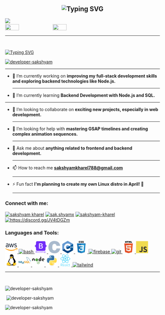 


<h2 align="center">
  <img src="https://readme-typing-svg.herokuapp.com?font=Poppins&weight=3000&size=30&pause=600&color=00F7F7&center=true&vCenter=true&width=600&lines=Welcome+to+my+profile" alt="Typing SVG" />
</h2>
<img src="file:///home/sakshyam/Downloads/git-wrapped-developer-sakshyam.png">

<br>
<img width="30%" height="10%" src="https://media.tenor.com/S61VCO73mOAAAAAm/linux-tux.webp"> <img width="30%" height="10%" src="https://media.tenor.com/CFbru9QGwsQAAAAm/pinguim.webp"> 
<hr>
<br>

[![Typing SVG](https://readme-typing-svg.demolab.com?font=poppins&weight=500&duration=4999&pause=1003&color=24F71A&background=000000DC&center=true&width=435&lines=Hello+World%2C+Iam+Sakshyam+Kharel;A+passionate+frontend+developer)](https://git.io/typing-svg)
<br>




<p align="left"> <a href="https://github.com/ryo-ma/github-profile-trophy"><img src="https://github-profile-trophy.vercel.app/?username=developer-sakshyam" alt="developer-sakshyam" /></a> </p>
<hr>

- 🔭 I’m currently working on **improving my full-stack development skills and exploring backend technologies like Node.js.**
  <hr>

- 🌱 I’m currently learning **Backend Development with Node.js and SQL.**
 <hr>

- 👯 I’m looking to collaborate on **exciting new projects, especially in web development.**
  <hr>

- 🤝 I’m looking for help with **mastering GSAP timelines and creating complex animation sequences.**
  <hr>

- 💬 Ask me about **anything related to frontend and backend development.**
  <hr>

- 📫 How to reach me **sakshyamkharel788@gmail.com**
  <hr>

- ⚡ Fun fact **I'm planning to create my own Linux distro in April! 🚀**
  <hr>

<h3 align="left">Connect with me:</h3>

<p align="left">
<a href="https://linkedin.com/in/sakshyam kharel" target="blank"><img align="center" src="https://raw.githubusercontent.com/rahuldkjain/github-profile-readme-generator/master/src/images/icons/Social/linked-in-alt.svg" alt="sakshyam kharel" height="30" width="40" /></a>
<a href="https://instagram.com/sak.shyamx" target="blank"><img align="center" src="https://raw.githubusercontent.com/rahuldkjain/github-profile-readme-generator/master/src/images/icons/Social/instagram.svg" alt="sak.shyamx" height="30" width="40" /></a>
<a href="https://www.leetcode.com/sakshyam-kharel" target="blank"><img align="center" src="https://raw.githubusercontent.com/rahuldkjain/github-profile-readme-generator/master/src/images/icons/Social/leet-code.svg" alt="sakshyam-kharel" height="30" width="40" /></a>
<a href="https://discord.gg/https://discord.gg/JV4tDGZm" target="blank"><img align="center" src="https://raw.githubusercontent.com/rahuldkjain/github-profile-readme-generator/master/src/images/icons/Social/discord.svg" alt="https://discord.gg/JV4tDGZm" height="30" width="40" /></a>
</p>

<h3 align="left">Languages and Tools:</h3>
<p align="left"> <a href="https://aws.amazon.com" target="_blank" rel="noreferrer"> <img src="https://raw.githubusercontent.com/devicons/devicon/master/icons/amazonwebservices/amazonwebservices-original-wordmark.svg" alt="aws" width="40" height="40"/> </a> <a href="https://www.gnu.org/software/bash/" target="_blank" rel="noreferrer"> <img src="https://www.vectorlogo.zone/logos/gnu_bash/gnu_bash-icon.svg" alt="bash" width="40" height="40"/> </a> <a href="https://getbootstrap.com" target="_blank" rel="noreferrer"> <img src="https://raw.githubusercontent.com/devicons/devicon/master/icons/bootstrap/bootstrap-plain-wordmark.svg" alt="bootstrap" width="40" height="40"/> </a> <a href="https://www.cprogramming.com/" target="_blank" rel="noreferrer"> <img src="https://raw.githubusercontent.com/devicons/devicon/master/icons/c/c-original.svg" alt="c" width="40" height="40"/> </a> <a href="https://www.w3schools.com/cpp/" target="_blank" rel="noreferrer"> <img src="https://raw.githubusercontent.com/devicons/devicon/master/icons/cplusplus/cplusplus-original.svg" alt="cplusplus" width="40" height="40"/> </a> <a href="https://www.w3schools.com/css/" target="_blank" rel="noreferrer"> <img src="https://raw.githubusercontent.com/devicons/devicon/master/icons/css3/css3-original-wordmark.svg" alt="css3" width="40" height="40"/> </a> <a href="https://firebase.google.com/" target="_blank" rel="noreferrer"> <img src="https://www.vectorlogo.zone/logos/firebase/firebase-icon.svg" alt="firebase" width="40" height="40"/> </a> <a href="https://git-scm.com/" target="_blank" rel="noreferrer"> <img src="https://www.vectorlogo.zone/logos/git-scm/git-scm-icon.svg" alt="git" width="40" height="40"/> </a> <a href="https://www.w3.org/html/" target="_blank" rel="noreferrer"> <img src="https://raw.githubusercontent.com/devicons/devicon/master/icons/html5/html5-original-wordmark.svg" alt="html5" width="40" height="40"/> </a> <a href="https://developer.mozilla.org/en-US/docs/Web/JavaScript" target="_blank" rel="noreferrer"> <img src="https://raw.githubusercontent.com/devicons/devicon/master/icons/javascript/javascript-original.svg" alt="javascript" width="40" height="40"/> </a> <a href="https://www.linux.org/" target="_blank" rel="noreferrer"> <img src="https://raw.githubusercontent.com/devicons/devicon/master/icons/linux/linux-original.svg" alt="linux" width="40" height="40"/> </a> <a href="https://www.mysql.com/" target="_blank" rel="noreferrer"> <img src="https://raw.githubusercontent.com/devicons/devicon/master/icons/mysql/mysql-original-wordmark.svg" alt="mysql" width="40" height="40"/> </a> <a href="https://nodejs.org" target="_blank" rel="noreferrer"> <img src="https://raw.githubusercontent.com/devicons/devicon/master/icons/nodejs/nodejs-original-wordmark.svg" alt="nodejs" width="40" height="40"/> </a> <a href="https://www.python.org" target="_blank" rel="noreferrer"> <img src="https://raw.githubusercontent.com/devicons/devicon/master/icons/python/python-original.svg" alt="python" width="40" height="40"/> </a> <a href="https://reactjs.org/" target="_blank" rel="noreferrer"> <img src="https://raw.githubusercontent.com/devicons/devicon/master/icons/react/react-original-wordmark.svg" alt="react" width="40" height="40"/> </a> <a href="https://tailwindcss.com/" target="_blank" rel="noreferrer"> <img src="https://www.vectorlogo.zone/logos/tailwindcss/tailwindcss-icon.svg" alt="tailwind" width="40" height="40"/> </a> </p>
<hr> <br>

<p><img src="https://github-readme-stats.vercel.app/api/top-langs?username=developer-sakshyam&show_icons=true&locale=en&layout=compact" alt="developer-sakshyam" /></p>

<p>&nbsp;<img src="https://github-readme-stats.vercel.app/api?username=developer-sakshyam&show_icons=true&locale=en" alt="developer-sakshyam" /></p>

<p><img src="https://github-readme-streak-stats.herokuapp.com/?user=developer-sakshyam&" alt="developer-sakshyam" /></p>
